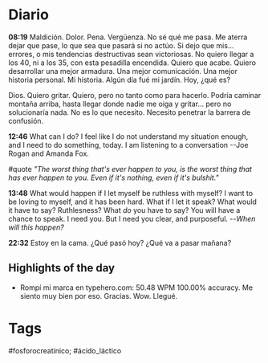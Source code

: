 # Diario
**08:19** Maldición. Dolor. Pena. Vergüenza. No sé qué me pasa. Me aterra dejar que pase, lo que sea que pasará si no actúo. Si dejo que mis... errores, o mis tendencias destructivas sean victoriosas. No quiero llegar a los 40, ni a los 35, con esta pesadilla encendida. Quiero que acabe. Quiero desarrollar una mejor armadura. Una mejor comunicación. Una mejor historia personal. Mi historia. Algún día fué mi jardín. Hoy, ¿qué es?

Dios. Quiero gritar. Quiero, pero no tanto como para hacerlo. Podría caminar montaña arriba, hasta llegar donde nadie me oiga y gritar... pero no solucionaría nada. No es lo que necesito. Necesito penetrar la barrera de confusión.

**12:46** What can I do? I feel like I do not understand my situation enough, and I need to do something, today. I am listening to a conversation --Joe Rogan and Amanda Fox.

#quote
*"The worst thing that's ever happen to you, is the worst thing that has ever happen to you. Even if it's nothing, even if it's bulshit."*

**13:48** What would happen if I let myself be ruthless with myself? I want to be loving to myself, and it has been hard. What if I let it speak? What would it have to say? Ruthlesness? What *do* you have to say? You will have a chance to speak. I need you. But I need you clear,  and purposeful. --*When will this happen?*

**22:32** Estoy en la cama. ¿Qué pasó hoy? ¿Qué va a pasar mañana?



## Highlights of the day
- Rompí mi marca en typehero.com: 50.48 WPM 100.00% accuracy. Me siento muy bien por eso. Gracias. Wow. Llegué.


# Tags
#fosforocreatínico; #ácido_láctico
